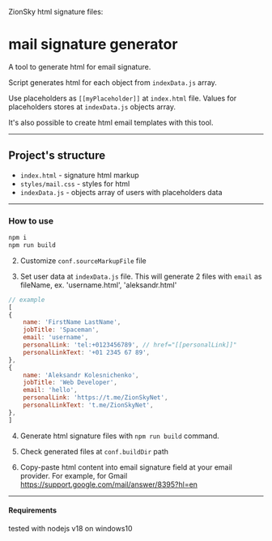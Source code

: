 ZionSky html signature files:

# mail signature generator

A tool to generate html for email signature.

Script generates html for each object from `indexData.js` array.

Use placeholders as `[[myPlaceholder]]` at `index.html` file.
Values for placeholders stores at `indexData.js` objects array.

It's also possible to create html email templates with this tool.

---


## Project's structure

- `index.html` - signature html markup
- `styles/mail.css` - styles for html
- `indexData.js` - objects array of users with placeholders data

---


### How to use
```bash
npm i
npm run build
```
<!--
1. Set your current host addr or a path to project dir into `localHostUrl` at `./index.js` file
```js
// index.js
const conf = {
	buildDir: './build/',
	sourceMarkupFile: './index.html',
}
```
-->

2. Customize `conf.sourceMarkupFile` file

3. Set user data at `indexData.js` file.
This will generate 2 files with `email` as fileName, ex. 'username.html', 'aleksandr.html'
```js
// example
[
{
	name: 'FirstName LastName',
	jobTitle: 'Spaceman',
	email: 'username',
	personalLink: 'tel:+0123456789', // href="[[personalLink]]"
	personalLinkText: '+01 2345 67 89',
},
{
	name: 'Aleksandr Kolesnichenko',
	jobTitle: 'Web Developer',
	email: 'hello',
	personalLink: 'https://t.me/ZionSkyNet',
	personalLinkText: 't.me/ZionSkyNet',
},
]
```

4. Generate html signature files with `npm run build` command.

5. Check generated files at `conf.buildDir` path

6. Copy-paste html content into email signature field at your email provider. For example, for Gmail https://support.google.com/mail/answer/8395?hl=en


---

#### Requirements
tested with nodejs v18 on windows10